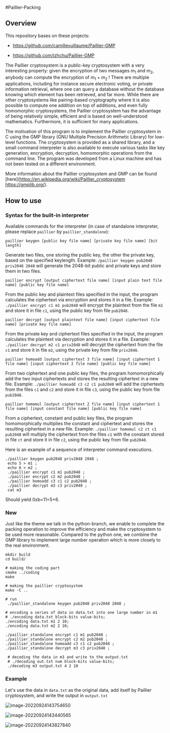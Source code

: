 #Paillier-Packing
## Overview

This  repository bases on these projects:

* https://github.com/camillevuillaume/Paillier-GMP

* https://github.com/jzhchu/Paillier-GMP

The Paillier cryptosystem is a public-key cryptosystem with a very interesting property: given the encryption of two messages  $m_1$ and $m_2$, anybody can compute the encryption of  $m_1+m_2$ ! There are multiple applications, including for instance secure electronic voting, or private information retrieval, where one can query a database without the database knowing which element has been retrieved, and far more. While there are other cryptosystems like pairing-based cryptography where it is also possible to compute one addition on top of additions, and even fully homomorphic cryptosystems, the Paillier cryptosystem has the advantage of being relatively simple, efficient and is based on well-understood mathematics. Furthermore, it is sufficient for many applications.

The motivation of this program is to implement the Paillier cryptosystem in C using the GMP library (GNU Multiple Precision Arithmetic Library) for low-level functions. The cryptosystem is provided as a shared library, and a small command interpreter is also available to execute various tasks like key generation, encryption, decryption, homomorphic operations from the command line. The program was developed from a Linux machine and has not been tested on a different environment.

More information about the Paillier cryptosystem and GMP can be found [here](https://en.wikipedia.org/wiki/Paillier_cryptosystem https://gmplib.org/). 

## How to use

### Syntax for the built-in interpreter

Available commands for the interpreter (in case of standalone interpreter, please replace `paillier` by `paillier_standalone`):

```
paillier keygen [public key file name] [private key file name] [bit length]
```

Generate two files, one storing the public key, the other the private key, based on the specified keylength. Example: `/paillier keygen pub2048 priv2048 2048` will generate the 2048-bit public and private keys and store them in two files.

```
paillier encrypt [output ciphertext file name] [input plain text file name] [public key file name]
```

From the public key and plaintext files specified in the input, the program calculates the ciphertext via encryption and stores it in a file. Example: `./paillier encrypt c1 m1 pub2048` will encrypt the plaintext from the file `m1` and store it in file `c1`, using the public key from file `pub2048`.

```
paillier decrypt [output plaintext file name] [input ciphertext file name] [private key file name]
```

From the private key and ciphertext files specified in the input, the program calculates the plaintext via decryption and stores it in a file. Example: `./paillier decrypt m2 c1 priv2048` will decrypt the ciphertext from the file `c1` and store it in file `m2`, using the private key from file `priv2048`.

```
paillier homoadd [output ciphertext 3 file name] [input ciphertext 1 file name] [input ciphertext 2 file name] [public key file name]
```

From two ciphertext and one public key files, the program homomorphically add the two input ciphertexts and stores the resulting ciphertext in a new file. Example: `./paillier homoadd c3 c2 c1 pub2048` will add the ciphertexts from the files `c1` and `c2` and store it in file `c3`, using the public key from file `pub2048`.

```
paillier homomul [output ciphertext 2 file name] [input ciphertext 1 file name] [input constant file name] [public key file name]
```

From a ciphertext, constant and public key files, the program homomorphically multiplies the constant and ciphertext and stores the resulting ciphertext in a new file. Example: `./paillier homomul c2 ct c1 pub2048` will multiply the ciphertext from the files `c1` with the constant stored in file `ct` and store it in file `c2`, using the public key from file `pub2048`.

Here is an example of a sequence of interpreter command executions.

```
./paillier keygen pub2048 priv2048 2048 ;
 echo 5 > m1 ;
 echo 6 > m2 ;
 ./paillier encrypt c1 m1 pub2048 ;
 ./paillier encrypt c2 m2 pub2048 ;
 ./paillier homoadd c3 c1 c2 pub2048 ;
 ./paillier decrypt m3 c3 priv2048 ;
 cat m3
```

Should yield 0xb=11=5+6.

### New

Just like the theme we talk in the python-branch, we enable to complete the packing operation to improve the efficiency and make the cryptosystem to be used more reasonable. Compared to the python one, we combine the GMP library to implement large number operation which is more closely to the real environment.

```
mkdir build
cd build/

# making the coding part
cmake ../coding
make

# making the paillier cryptosystem
make -C ..

# run
 ./paillier_standalone keygen pub2048 priv2048 2048 ;
 
# encoding a series of data in data.txt into one large number in m1 
# ./encoding data.txt block-bits value-bits;
./encoding data.txt m1 2 10;
./encoding data.txt m2 2 10;

./paillier_standalone encrypt c1 m1 pub2048 ;
./paillier_standalone encrypt c2 m2 pub2048 ;
./paillier_standalone homoadd c3 c1 c2 pub2048 ;
./paillier_standalone decrypt m3 c3 priv2048 ;
 
 # decoding the data in m3 and write to the output.txt
 # ./decoding out.txt num block-bits value-bits;
 ./decoding m3 output.txt 4 2 10
```

### Example

Let's use the data in `data.txt` as the  original data, add itself by Paillier cryptosystem, and write the output in `output.txt`

![image-20220924143754650](https://pic-1306483575.cos.ap-nanjing.myqcloud.com/images/image-20220924143754650.png)

![image-20220924143440565](https://pic-1306483575.cos.ap-nanjing.myqcloud.com/images/image-20220924143440565.png)

![image-20220924143827840](https://pic-1306483575.cos.ap-nanjing.myqcloud.com/images/image-20220924143827840.png)
